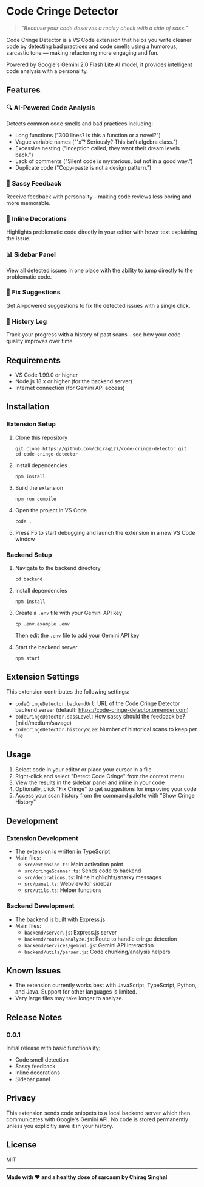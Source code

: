 # Code Cringe Detector

> _"Because your code deserves a reality check with a side of sass."_

Code Cringe Detector is a VS Code extension that helps you write cleaner code by detecting bad practices and code smells using a humorous, sarcastic tone — making refactoring more engaging and fun.

Powered by Google's Gemini 2.0 Flash Lite AI model, it provides intelligent code analysis with a personality.

## Features

### 🔍 AI-Powered Code Analysis

Detects common code smells and bad practices including:

-   Long functions ("300 lines? Is this a function or a novel?")
-   Vague variable names ("'x'? Seriously? This isn't algebra class.")
-   Excessive nesting ("Inception called, they want their dream levels back.")
-   Lack of comments ("Silent code is mysterious, but not in a good way.")
-   Duplicate code ("Copy-paste is not a design pattern.")

### 💬 Sassy Feedback

Receive feedback with personality - making code reviews less boring and more memorable.

### 🎯 Inline Decorations

Highlights problematic code directly in your editor with hover text explaining the issue.

### 📊 Sidebar Panel

View all detected issues in one place with the ability to jump directly to the problematic code.

### 🔧 Fix Suggestions

Get AI-powered suggestions to fix the detected issues with a single click.

### 📜 History Log

Track your progress with a history of past scans - see how your code quality improves over time.

## Requirements

-   VS Code 1.99.0 or higher
-   Node.js 18.x or higher (for the backend server)
-   Internet connection (for Gemini API access)

## Installation

### Extension Setup

1. Clone this repository

    ```
    git clone https://github.com/chirag127/code-cringe-detector.git
    cd code-cringe-detector
    ```

2. Install dependencies

    ```
    npm install
    ```

3. Build the extension

    ```
    npm run compile
    ```

4. Open the project in VS Code

    ```
    code .
    ```

5. Press F5 to start debugging and launch the extension in a new VS Code window

### Backend Setup

1. Navigate to the backend directory

    ```
    cd backend
    ```

2. Install dependencies

    ```
    npm install
    ```

3. Create a `.env` file with your Gemini API key

    ```
    cp .env.example .env
    ```

    Then edit the `.env` file to add your Gemini API key

4. Start the backend server
    ```
    npm start
    ```

## Extension Settings

This extension contributes the following settings:

-   `codeCringeDetector.backendUrl`: URL of the Code Cringe Detector backend server (default: https://code-cringe-detector.onrender.com)
-   `codeCringeDetector.sassLevel`: How sassy should the feedback be? (mild/medium/savage)
-   `codeCringeDetector.historySize`: Number of historical scans to keep per file

## Usage

1. Select code in your editor or place your cursor in a file
2. Right-click and select "Detect Code Cringe" from the context menu
3. View the results in the sidebar panel and inline in your code
4. Optionally, click "Fix Cringe" to get suggestions for improving your code
5. Access your scan history from the command palette with "Show Cringe History"

## Development

### Extension Development

-   The extension is written in TypeScript
-   Main files:
    -   `src/extension.ts`: Main activation point
    -   `src/cringeScanner.ts`: Sends code to backend
    -   `src/decorations.ts`: Inline highlights/snarky messages
    -   `src/panel.ts`: Webview for sidebar
    -   `src/utils.ts`: Helper functions

### Backend Development

-   The backend is built with Express.js
-   Main files:
    -   `backend/server.js`: Express.js server
    -   `backend/routes/analyze.js`: Route to handle cringe detection
    -   `backend/services/gemini.js`: Gemini API interaction
    -   `backend/utils/parser.js`: Code chunking/analysis helpers

## Known Issues

-   The extension currently works best with JavaScript, TypeScript, Python, and Java. Support for other languages is limited.
-   Very large files may take longer to analyze.

## Release Notes

### 0.0.1

Initial release with basic functionality:

-   Code smell detection
-   Sassy feedback
-   Inline decorations
-   Sidebar panel

## Privacy

This extension sends code snippets to a local backend server which then communicates with Google's Gemini API. No code is stored permanently unless you explicitly save it in your history.

## License

MIT

---

**Made with ❤️ and a healthy dose of sarcasm by Chirag Singhal**

